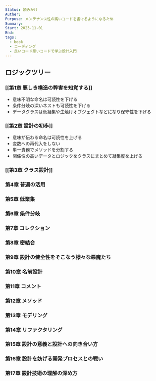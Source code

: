 ```yaml
---
Status: 読みかけ
Auther: 
Purpuse: メンテナンス性の高いコードを書けるようになるため
Summary: 
Start: 2023-11-01
End: 
tags:
  - book
  - コーディング
  - 良いコード悪いコードで学ぶ設計入門
---
```

## ロジックツリー
### [[第1章 悪しき構造の弊害を知覚する]]
- 意味不明な命名は可読性を下げる
- 条件分岐の深いネストも可読性を下げる
- データクラスは低凝集や生焼けオブジェクトなどになり保守性を下げる
### [[第2章 設計の初歩]]
- 意味が伝わる命名は可読性を上げる
- 変数への再代入をしない
- 単一責務でメソッドを分割する
- 関係性の高いデータとロジックをクラスにまとめて凝集度を上げる
### [[第3章 クラス設計]]
### 第4章 普遍の活用
### 第5章 低業集
### 第6章 条件分岐
### 第7章 コレクション
### 第8章 密結合
### 第9章 設計の健全性をそこなう様々な悪魔たち
### 第10章 名前設計
### 第11章 コメント
### 第12章 メソッド
### 第13章 モデリング
### 第14章 リファクタリング
### 第15章 設計の意義と設計への向き合い方
### 第16章 設計を妨げる開発プロセスとの戦い
### 第17章 設計技術の理解の深め方

